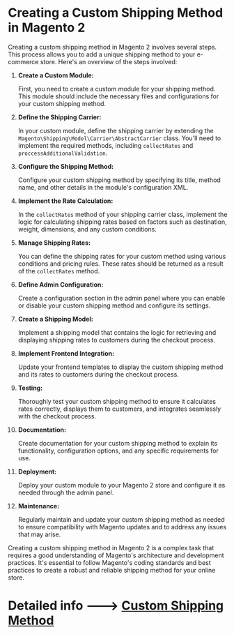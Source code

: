 # Creating a Custom Shipping Method in Magento 2

Creating a custom shipping method in Magento 2 involves several steps. This process allows you to add a unique shipping method to your e-commerce store. Here's an overview of the steps involved:

1. **Create a Custom Module:**

   First, you need to create a custom module for your shipping method. This module should include the necessary files and configurations for your custom shipping method.

2. **Define the Shipping Carrier:**

   In your custom module, define the shipping carrier by extending the `Magento\Shipping\Model\Carrier\AbstractCarrier` class. You'll need to implement the required methods, including `collectRates` and `proccessAdditionalValidation`.

3. **Configure the Shipping Method:**

   Configure your custom shipping method by specifying its title, method name, and other details in the module's configuration XML.

4. **Implement the Rate Calculation:**

   In the `collectRates` method of your shipping carrier class, implement the logic for calculating shipping rates based on factors such as destination, weight, dimensions, and any custom conditions.

5. **Manage Shipping Rates:**

   You can define the shipping rates for your custom method using various conditions and pricing rules. These rates should be returned as a result of the `collectRates` method.

6. **Define Admin Configuration:**

   Create a configuration section in the admin panel where you can enable or disable your custom shipping method and configure its settings.

7. **Create a Shipping Model:**

   Implement a shipping model that contains the logic for retrieving and displaying shipping rates to customers during the checkout process.

8. **Implement Frontend Integration:**

   Update your frontend templates to display the custom shipping method and its rates to customers during the checkout process.

9. **Testing:**

   Thoroughly test your custom shipping method to ensure it calculates rates correctly, displays them to customers, and integrates seamlessly with the checkout process.

10. **Documentation:**

    Create documentation for your custom shipping method to explain its functionality, configuration options, and any specific requirements for use.

11. **Deployment:**

    Deploy your custom module to your Magento 2 store and configure it as needed through the admin panel.

12. **Maintenance:**

    Regularly maintain and update your custom shipping method as needed to ensure compatibility with Magento updates and to address any issues that may arise.

Creating a custom shipping method in Magento 2 is a complex task that requires a good understanding of Magento's architecture and development practices. It's essential to follow Magento's coding standards and best practices to create a robust and reliable shipping method for your online store.


# Detailed info ---> [Custom Shipping Method](https://devdocs.magento.com/guides/v2.3/howdoi/checkout/checkout-add-custom-carrier.html)

